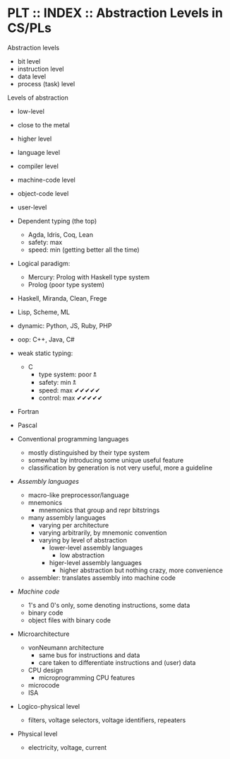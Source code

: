 # PLT :: INDEX :: Abstraction Levels in CS/PLs



Abstraction levels
- bit level
- instruction level
- data level
- process (task) level

Levels of abstraction
- low-level
- close to the metal
- higher level
- language level
- compiler level
- machine-code level
- object-code level
- user-level



- Dependent typing (the top)
  - Agda, Idris, Coq, Lean
  - safety: max
  - speed:  min (getting better all the time)
- Logical paradigm:
  - Mercury: Prolog with Haskell type system
  - Prolog (poor type system)
- Haskell, Miranda, Clean, Frege
- Lisp, Scheme, ML
- dynamic: Python, JS, Ruby, PHP
- oop: C++, Java, C#
- weak static typing:
  - C
    - type system:  poor 🕱
    - safety:       min 🕱
    - speed:        max ✔✔✔✔✔
    - control:      max ✔✔✔✔✔
- Fortran
- Pascal

- Conventional programming languages
  - mostly distinguished by their type system
  - somewhat by introducing some unique useful feature
  - classification by generation is not very useful, more a guideline

- *Assembly languages*
  - macro-like preprocessor/language
  - mnemonics
    - mnemonics that group and repr bitstrings
  - many assembly languages
    - varying per architecture
    - varying arbitrarily, by mnemonic convention
    - varying by level of abstraction
      - lower-level assembly languages
        - low abstraction
      - higer-level assembly languages
        - higher abstraction but nothing crazy, more convenience
  - assembler: translates assembly into machine code

- *Machine code*
  - 1's and 0's only, some denoting instructions, some data
  - binary code
  - object files with binary code

- Microarchitecture
  - vonNeumann architecture
    - same bus for instructions and data
    - care taken to differentiate instructions and (user) data
  - CPU design
    - microprogramming CPU features
  - microcode
  - ISA

- Logico-physical level
  - filters, voltage selectors, voltage identifiers, repeaters

- Physical level
  - electricity, voltage, current
